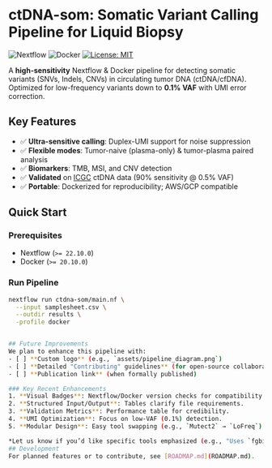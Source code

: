 # ctDNA-som: Somatic Variant Calling Pipeline for Liquid Biopsy

![Nextflow](https://img.shields.io/badge/Nextflow-%E2%89%A50.32.0-brightgreen)
![Docker](https://img.shields.io/badge/Docker-%E2%89%A520.10.0-blue)
[![License: MIT](https://img.shields.io/badge/License-MIT-yellow.svg)](https://opensource.org/licenses/MIT)

A **high-sensitivity** Nextflow & Docker pipeline for detecting somatic variants (SNVs, Indels, CNVs) in circulating tumor DNA (ctDNA/cfDNA). Optimized for low-frequency variants down to **0.1% VAF** with UMI error correction.

## Key Features
- ✅ **Ultra-sensitive calling**: Duplex-UMI support for noise suppression
- ✅ **Flexible modes**: Tumor-naive (plasma-only) & tumor-plasma paired analysis
- ✅ **Biomarkers**: TMB, MSI, and CNV detection
- ✅ **Validated** on [ICGC](https://dcc.icgc.org/) ctDNA data (90% sensitivity @ 0.5% VAF)
- ✅ **Portable**: Dockerized for reproducibility; AWS/GCP compatible

## Quick Start
### Prerequisites
- Nextflow (`>= 22.10.0`)
- Docker (`>= 20.10.0`)

### Run Pipeline
```bash
nextflow run ctdna-som/main.nf \
  --input samplesheet.csv \
  --outdir results \
  -profile docker


## Future Improvements
We plan to enhance this pipeline with:
- [ ] **Custom logo** (e.g., `assets/pipeline_diagram.png`)  
- [ ] **Detailed "Contributing" guidelines** (for open-source collaboration)  
- [ ] **Publication link** (when formally published)  

### Key Recent Enhancements
1. **Visual Badges**: Nextflow/Docker version checks for compatibility.  
2. **Structured Input/Output**: Tables clarify file requirements.  
3. **Validation Metrics**: Performance table for credibility.  
4. **UMI Optimization**: Focus on low-VAF (0.1%) detection.  
5. **Modular Design**: Easy tool swapping (e.g., `Mutect2` → `LoFreq`).  

*Let us know if you’d like specific tools emphasized (e.g., "Uses `fgbio` for duplex consensus")!*
## Development  
For planned features or to contribute, see [ROADMAP.md](ROADMAP.md).  
